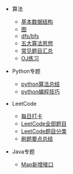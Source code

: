 * 算法
  * [基本数据结构](algorithms/README.md)
  * [图](algorithms/graph.md)
  * [dfs/bfs](algorithms/dfs_bfs.md)
  * [五大算法思想](algorithms/五大算法思想.md)
  * [常见题目汇总](algorithms/questions.md)
  * [OJ练习](algorithms/oj.md)

* Python专题
  * [python算法总结](algorithms/python/python_summary.md)
  * [python编程技巧](algorithms/python/python_tips.md)

* LeetCode
  * [每日打卡](每日打卡.md)
  * [LeetCode全部题目](LeetCode全部题目.md)
  * [LeetCode题目分类](LeetCode题目分类.md)
  * [刷题要点总结](others/Attention.md)
  
* Java专题
  * [Map新增接口](algorithms/java/Map.md)